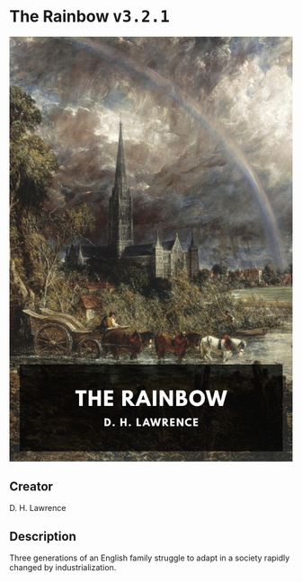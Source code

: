 
# The Rainbow <kbd>v3.2.1</kbd>

<center>
  <img src="./cover-1024.jpg"/>
</center>

## Creator
D. H. Lawrence

## Description
Three generations of an English family struggle to adapt in a society rapidly changed by industrialization.
